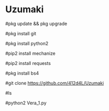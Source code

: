 # Uzumaki



#pkg update && pkg upgrade

#pkg install git

#pkg install python2

#pip2 install mechanize

#pip2 install requests

#pkg install bs4

#git clone https://github.com/412d4L/Uzumaki

#ls

#python2 Vera_1.py
